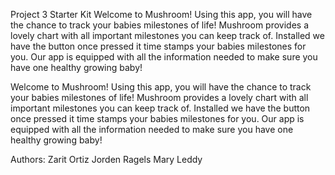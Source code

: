Project 3 Starter Kit
Welcome to Mushroom! Using this app, you will have the chance to track your babies milestones of life! Mushroom provides a lovely chart with all important milestones you can keep track of. Installed we have the button once pressed it time stamps your babies milestones for you. Our app is equipped with all the information needed to make sure you have one healthy growing baby!

Welcome to Mushroom! 
Using this app, you will have the chance to track your babies milestones of life! Mushroom provides a lovely chart with all important milestones you can keep track of. Installed we have the button once pressed it time stamps your babies milestones for you. Our app is equipped with all the information needed to make sure you have one healthy growing baby!


 
Authors:
Zarit Ortiz
Jorden Ragels
Mary Leddy
